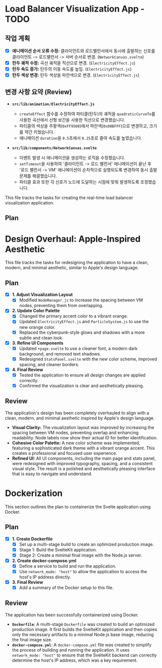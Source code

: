 # Load Balancer Visualization App - TODO

## 작업 계획

- [x] **애니메이션 순서 오류 수정:** 클라이언트와 로드밸런서에서 동시에 출발하는 신호를 클라이언트 -> 로드밸런서 -> 서버 순서로 변경. (`NetworkCanvas.svelte`)
- [x] **탄두 궤적 수정:** 곡선 궤적을 직선으로 변경. (`ElectricityEffect.js`)
- [x] **탄두 속도 증가:** 탄두의 이동 속도를 높임. (`ElectricityEffect.js`)
- [x] **탄두 색상 변경:** 탄두 색상을 파란색으로 변경. (`ElectricityEffect.js`)

## 변경 사항 요약 (Review)

- **`src/lib/animation/ElectricityEffect.js`**
  - `createEffect` 함수를 수정하여 파티클(탄두)의 궤적을 `quadraticCurveTo`를 사용한 곡선에서 선형 보간을 사용한 직선으로 변경했습니다.
  - 파티클의 색상을 주황색(`0xFF9500`)에서 파란색(`0x00BFFF`)으로 변경하고, 크기를 약간 키웠습니다.
  - 애니메이션 `duration`을 `0.5`초에서 `0.25`초로 줄여 속도를 높였습니다.

- **`src/lib/components/NetworkCanvas.svelte`**
  - 이벤트 발생 시 애니메이션을 생성하는 로직을 수정했습니다.
  - `setTimeout`을 사용하여 '클라이언트 -> 로드 밸런서' 애니메이션이 끝난 후 '로드 밸런서 -> VM' 애니메이션이 순차적으로 실행되도록 변경하여 동시 출발 문제를 해결했습니다.
  - 파티클 효과 또한 각 신호가 노드에 도달하는 시점에 맞춰 발생하도록 조정했습니다.

This file tracks the tasks for creating the real-time load balancer visualization application.

## Plan

# Design Overhaul: Apple-Inspired Aesthetic

This file tracks the tasks for redesigning the application to have a clean, modern, and minimal aesthetic, similar to Apple's design language.

## Plan

- [x] **1. Adjust Visualization Layout**
  - [x] Modified `NodeManager.js` to increase the spacing between VM nodes, preventing them from overlapping.

- [x] **2. Update Color Palette**
  - [x] Changed the primary accent color to a vibrant orange.
  - [x] Updated `ElectricityEffect.js` and `ParticleSystem.js` to use the new orange color.
  - [x] Replaced the cyberpunk-style glows and shadows with a more subtle and clean look.

- [x] **3. Refine UI Components**
  - [x] Updated `+page.svelte` to use a cleaner font, a modern dark background, and removed text shadows.
  - [x] Redesigned `StatsPanel.svelte` with the new color scheme, improved spacing, and cleaner borders.

- [x] **4. Final Review**
  - [x] Tested the application to ensure all design changes are applied correctly.
  - [x] Confirmed the visualization is clear and aesthetically pleasing.

## Review

The application's design has been completely overhauled to align with a clean, modern, and minimal aesthetic inspired by Apple's design language.

- **Visual Clarity:** The visualization layout was improved by increasing the spacing between VM nodes, preventing overlap and enhancing readability. Node labels now show their actual ID for better identification.
- **Cohesive Color Palette:** A new color scheme was implemented, featuring a sophisticated dark theme with a vibrant orange accent. This creates a professional and focused user experience.
- **Refined UI:** All UI components, including the main page and stats panel, were redesigned with improved typography, spacing, and a consistent visual style. The result is a polished and aesthetically pleasing interface that is easy to navigate and understand.

# Dockerization

This section outlines the plan to containerize the Svelte application using Docker.

## Plan

- [x] **1. Create Dockerfile**
  - [x] Set up a multi-stage build to create an optimized production image.
  - [x] Stage 1: Build the SvelteKit application.
  - [x] Stage 2: Create a minimal final image with the Node.js server.

- [x] **2. Create docker-compose.yml**
  - [x] Define a service to build and run the application.
  - [x] Use `network_mode: "host"` to allow the application to access the host's IP address directly.

- [x] **3. Final Review**
  - [x] Add a summary of the Docker setup to this file.

## Review

The application has been successfully containerized using Docker.

- **`Dockerfile`**: A multi-stage `Dockerfile` was created to build an optimized production image. It first builds the SvelteKit application and then copies only the necessary artifacts to a minimal Node.js base image, reducing the final image size.
- **`docker-compose.yml`**: A `docker-compose.yml` file was created to simplify the process of building and running the application. It uses `network_mode: "host"` to ensure that the SvelteKit backend can correctly determine the host's IP address, which was a key requirement.
